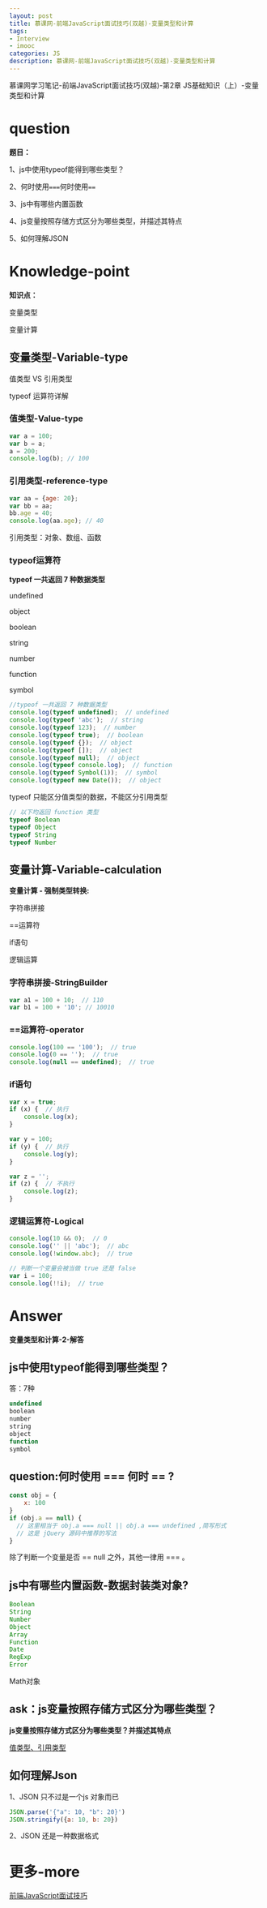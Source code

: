 ```yaml
---
layout: post
title: 慕课网-前端JavaScript面试技巧(双越)-变量类型和计算
tags:
- Interview
- imooc
categories: JS
description: 慕课网-前端JavaScript面试技巧(双越)-变量类型和计算
---
```


慕课网学习笔记-前端JavaScript面试技巧(双越)-第2章 JS基础知识（上）-变量类型和计算

# question

**题目：**

1、js中使用typeof能得到哪些类型？

2、何时使用`===`何时使用`==`

3、js中有哪些内置函数

4、js变量按照存储方式区分为哪些类型，并描述其特点

5、如何理解JSON

# Knowledge-point

**知识点：**

变量类型

变量计算

## 变量类型-Variable-type

值类型 VS 引用类型

typeof 运算符详解

### 值类型-Value-type

```js
var a = 100;
var b = a;
a = 200;
console.log(b); // 100
```

### 引用类型-reference-type

```js
var aa = {age: 20};
var bb = aa;
bb.age = 40;
console.log(aa.age); // 40
```

引用类型：对象、数组、函数

### typeof运算符

**typeof 一共返回 7 种数据类型**

undefined

object

boolean

string

number

function

symbol

```js
//typeof 一共返回 7 种数据类型
console.log(typeof undefined);  // undefined
console.log(typeof 'abc');  // string
console.log(typeof 123);  // number
console.log(typeof true);  // boolean
console.log(typeof {});  // object
console.log(typeof []);  // object
console.log(typeof null);  // object
console.log(typeof console.log);  // function
console.log(typeof Symbol(1));  // symbol
console.log(typeof new Date());  // object
```

typeof 只能区分值类型的数据，不能区分引用类型

```js
// 以下均返回 function 类型
typeof Boolean
typeof Object
typeof String
typeof Number
```

## 变量计算-Variable-calculation

**变量计算 - 强制类型转换:**

字符串拼接

==运算符

if语句

逻辑运算

### 字符串拼接-StringBuilder

```js
var a1 = 100 + 10;  // 110
var b1 = 100 + '10'; // 10010
```

### ==运算符-operator

```js
console.log(100 == '100');  // true
console.log(0 == '');  // true
console.log(null == undefined);  // true
```

### if语句

```js
var x = true;
if (x) {  // 执行
	console.log(x);
}

var y = 100;
if (y) {  // 执行
	console.log(y);
}

var z = '';
if (z) {  // 不执行
	console.log(z);
}
```

###  逻辑运算符-Logical

```js
console.log(10 && 0);  // 0
console.log('' || 'abc');  // abc
console.log(!window.abc);  // true
```
```js
// 判断一个变量会被当做 true 还是 false
var i = 100;
console.log(!!i);  // true
```

# Answer

**变量类型和计算-2-解答**

## js中使用typeof能得到哪些类型？

答：7种

```js
undefined
boolean
number
string
object
function
symbol
```

## question:何时使用 === 何时 == ?

```js
const obj = {
	x: 100
}
if (obj.a == null) {
  // 这里相当于 obj.a === null || obj.a === undefined ,简写形式
  // 这是 jQuery 源码中推荐的写法
}
```

除了判断一个变量是否 == null 之外，其他一律用 === 。

## js中有哪些内置函数-数据封装类对象?

```js
Boolean
String
Number
Object
Array
Function
Date
RegExp
Error
```

Math对象

## ask：js变量按照存储方式区分为哪些类型？

**js变量按照存储方式区分为哪些类型？并描述其特点**

[值类型、引用类型](http://pengyouyi.site/js/2016/10/09/js#stack-heap)

## 如何理解Json

1、JSON 只不过是一个js 对象而已

```js
JSON.parse('{"a": 10, "b": 20}')
JSON.stringify({a: 10, b: 20})
```

2、JSON 还是一种数据格式




# 更多-more

[前端JavaScript面试技巧](https://coding.imooc.com/learn/list/115.html)
